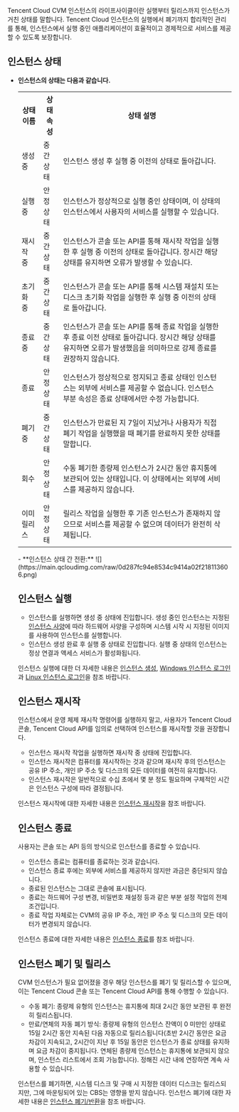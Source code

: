 Tencent Cloud CVM 인스턴스의 라이프사이클이란 실행부터 릴리스까지 인스턴스가 거친 상태를 말합니다. Tencent Cloud 인스턴스의 실행에서 폐기까지 합리적인 관리를 통해, 인스턴스에서 실행 중인 애플리케이션이 효율적이고 경제적으로 서비스를 제공할 수 있도록 보장합니다.

## 인스턴스 상태

- **인스턴스의 상태는 다음과 같습니다.**
	<table>
	<tr><th>상태 이름</th><th>상태 속성</th><th>상태 설명</th></tr>
	<tr><td>생성 중</td><td>중간 상태</td><td>인스턴스 생성 후 실행 중 이전의 상태로 돌아갑니다.</td></tr>
	<tr><td>실행 중</td><td>안정 상태</td><td>인스턴스가 정상적으로 실행 중인 상태이며, 이 상태의 인스턴스에서 사용자의 서비스를 실행할 수 있습니다.</td></tr>
	<tr><td>재시작 중</td><td>중간 상태</td><td>인스턴스가 콘솔 또는 API를 통해 재시작 작업을 실행한 후 실행 중 이전의 상태로 돌아갑니다. 장시간 해당 상태를 유지하면 오류가 발생할 수 있습니다.<td></tr>
	<tr><td>초기화 중</td><td>중간 상태</td><td>인스턴스가 콘솔 또는 API를 통해 시스템 재설치 또는 디스크 초기화 작업을 실행한 후 실행 중 이전의 상태로 돌아갑니다.</td></tr>
	<tr><td>종료 중</td><td>중간 상태</td><td>인스턴스가 콘솔 또는 API를 통해 종료 작업을 실행한 후 종료 이전 상태로 돌아갑니다. 장시간 해당 상태를 유지하면 오류가 발생했음을 의미하므로 강제 종료를 권장하지 않습니다.</td></tr>
	<tr><td>종료</td><td>안정 상태</td><td>인스턴스가 정상적으로 정지되고 종료 상태인 인스턴스는 외부에 서비스를 제공할 수 없습니다. 인스턴스 부분 속성은 종료 상태에서만 수정 가능합니다.</td></tr>
	<tr><td>폐기 중</td><td>중간 상태</td><td>인스턴스가 만료된 지 7일이 지났거나 사용자가 직접 폐기 작업을 실행했을 때 폐기를 완료하지 못한 상태를 말합니다.</td></tr>
	<tr><td>회수</td><td>안정 상태</td><td>수동 폐기한 종량제 인스턴스가 2시간 동안 휴지통에 보관되어 있는 상태입니다. 이 상태에서는 외부에 서비스를 제공하지 않습니다.</td></tr>
	<tr><td>이미 릴리스</td><td>안정 상태</td><td>릴리스 작업을 실행한 후 기존 인스턴스가 존재하지 않으므로 서비스를 제공할 수 없으며 데이터가 완전히 삭제됩니다.</td></tr>
</table>
- **인스턴스 상태 간 전환:**
![](https://main.qcloudimg.com/raw/0d287fc94e8534c9414a02f218113606.png)

## 인스턴스 실행
 - 인스턴스를 실행하면 생성 중 상태에 진입합니다. 생성 중인 인스턴스는 지정된 [인스턴스 사양](https://intl.cloud.tencent.com/document/product/213/11518)에 따라 하드웨어 사양을 구성하며 시스템 시작 시 지정된 이미지를 사용하여 인스턴스를 실행합니다.
 - 인스턴스 생성 완료 후 실행 중 상태로 진입합니다. 실행 중 상태의 인스턴스는 정상 연결과 액세스 서비스가 활성화됩니다.

인스턴스 실행에 대한 더 자세한 내용은 [인스턴스 생성](https://intl.cloud.tencent.com/document/product/213/4855), [Windows 인스턴스 로그인](https://intl.cloud.tencent.com/document/product/213/5435)과 [Linux 인스턴스 로그인](https://intl.cloud.tencent.com/document/product/213/5436)을 참조 바랍니다.

## 인스턴스 재시작
인스턴스에서 운영 체제 재시작 명령어를 실행하지 말고, 사용자가 Tencent Cloud 콘솔, Tencent Cloud API를 임의로 선택하여 인스턴스를 재시작할 것을 권장합니다.
 - 인스턴스 재시작 작업을 실행하면 재시작 중 상태에 진입합니다.
 - 인스턴스 재시작은 컴퓨터를 재시작하는 것과 같으며 재시작 후의 인스턴스는 공유 IP 주소, 개인 IP 주소 및 디스크의 모든 데이터를 여전히 유지합니다.
 - 인스턴스 재시작은 일반적으로 수십 초에서 몇 분 정도 필요하며 구체적인 시간은 인스턴스 구성에 따라 결정됩니다.

인스턴스 재시작에 대한 자세한 내용은 [인스턴스 재시작](https://intl.cloud.tencent.com/document/product/213/4928)을 참조 바랍니다.

## 인스턴스 종료
사용자는 콘솔 또는 API 등의 방식으로 인스턴스를 종료할 수 있습니다.
 - 인스턴스 종료는 컴퓨터를 종료하는 것과 같습니다.
 - 인스턴스 종료 후에는 외부에 서비스를 제공하지 않지만 과금은 중단되지 않습니다.
 - 종료된 인스턴스는 그대로 콘솔에 표시됩니다.
 - 종료는 하드웨어 구성 변경, 비밀번호 재설정 등과 같은 부분 설정 작업의 전제 조건입니다.
 - 종료 작업 자체로는 CVM의 공유 IP 주소, 개인 IP 주소 및 디스크의 모든 데이터가 변경되지 않습니다.
 
인스턴스 종료에 대한 자세한 내용은 [인스턴스 종료](https://intl.cloud.tencent.com/document/product/213/4929)를 참조 바랍니다.

## 인스턴스 폐기 및 릴리스
CVM 인스턴스가 필요 없어졌을 경우 해당 인스턴스를 폐기 및 릴리스할 수 있으며, 이는 Tencent Cloud 콘솔 또는 Tencent Cloud API를 통해 수행할 수 있습니다.

- 수동 폐기: 종량제 유형의 인스턴스는 휴지통에 최대 2시간 동안 보관된 후 완전히 릴리스됩니다.
- 만료/연체의 자동 폐기 방식: 종량제 유형의 인스턴스 잔액이 0 미만인 상태로 15일 2시간 동안 지속된 다음 자동으로 릴리스됩니다(초반 2시간 동안은 요금 차감이 지속되고, 2시간이 지난 후 15일 동안은 인스턴스가 종료 상태를 유지하며 요금 차감이 중지됩니다. 연체된 종량제 인스턴스는 휴지통에 보관되지 않으며, 인스턴스 리스트에서 조회 가능합니다). 정해진 시간 내에 연장하면 계속 사용할 수 있습니다.

인스턴스를 폐기하면, 시스템 디스크 및 구매 시 지정한 데이터 디스크는 릴리스되지만, 그에 마운팅되어 있는 CBS는 영향을 받지 않습니다.
인스턴스 폐기에 대한 자세한 내용은 [인스턴스 폐기/반환](https://intl.cloud.tencent.com/document/product/213/4930)을 참조 바랍니다.
